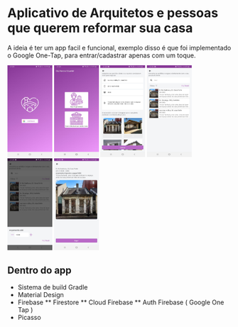 # Aplicativo de Arquitetos e pessoas que querem reformar sua casa
 
 
A ideia é ter um app facil e funcional, exemplo disso é que foi implementado o Google One-Tap, para entrar/cadastrar apenas com um toque. 
  
<img src="https://github.com/MarcosEduardoJr/casa-moderna/blob/master/6.jpeg" width="20%" height="20%"> <img src="https://github.com/MarcosEduardoJr/casa-moderna/blob/master/1.jpeg" width="20%" height="20%">  <img src="https://github.com/MarcosEduardoJr/casa-moderna/blob/master/2.jpeg" width="20%" height="20%">  <img src="https://github.com/MarcosEduardoJr/casa-moderna/blob/master/3.jpeg" width="20%" height="20%">  <img src="https://github.com/MarcosEduardoJr/casa-moderna/blob/master/4.jpeg" width="20%" height="20%">  <img src="https://github.com/MarcosEduardoJr/casa-moderna/blob/master/5.jpeg" width="20%" height="20%">  
 


## Dentro do app
* Sistema de build Gradle 
* Material Design
* Firebase
 ** Firestore
 ** Cloud Firebase
 ** Auth Firebase ( Google One Tap ) 
* Picasso 
